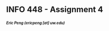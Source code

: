 <h2> INFO 448 - Assignment 4 </h2>
<h5 style="font-size: 10px">Eric Peng (ericpeng [at] uw.edu)</h5>
